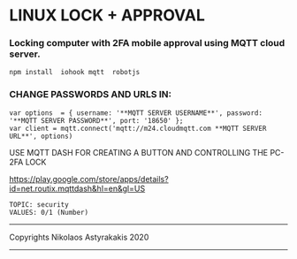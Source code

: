 # LINUX LOCK + APPROVAL
### Locking computer with 2FA mobile approval using MQTT cloud server.

``` 
npm install  iohook mqtt  robotjs
```

### CHANGE PASSWORDS AND URLS IN:
```
var options  = { username: '**MQTT SERVER USERNAME**', password: '**MQTT SERVER PASSWORD**', port: '18650' };
var client = mqtt.connect('mqtt://m24.cloudmqtt.com **MQTT SERVER URL**', options)
```
USE MQTT DASH FOR CREATING A BUTTON AND CONTROLLING THE PC-2FA LOCK

https://play.google.com/store/apps/details?id=net.routix.mqttdash&hl=en&gl=US

```
TOPIC: security
VALUES: 0/1 (Number)

```
 
--------------------------------------------------------

Copyrights Nikolaos Astyrakakis 2020

--------------------------------------------------------
